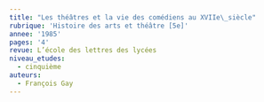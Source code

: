 ```yaml
---
title: "Les théâtres et la vie des comédiens au XVIIe\_siècle"
rubrique: 'Histoire des arts et théâtre [5e]'
annee: '1985'
pages: '4'
revue: L’école des lettres des lycées
niveau_etudes:
  - cinquième
auteurs:
  - François Gay
---
```


